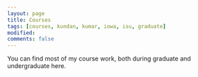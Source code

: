```yaml
---
layout: page
title: Courses
tags: [courses, kundan, kumar, iowa, isu, graduate]
modified:
comments: false
---
```


You can find most of my course work, both during graduate and undergraduate here.
